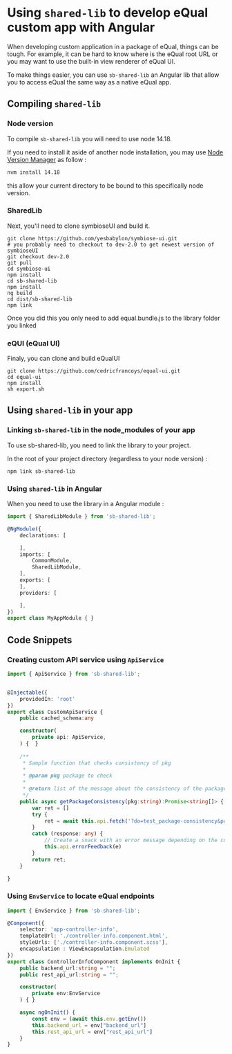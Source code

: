 # Using `shared-lib` to develop eQual custom app with Angular

When developing custom application in a package of eQual, things can be tough. For example, it can be hard to know where is the eQual root URL or you may want to use the built-in view renderer
of eQual UI.

To make things easier, you can use `sb-shared-lib` an Angular lib that allow you to access eQual the
same way as a native eQual app.


## Compiling `shared-lib`

### Node version

To compile  `sb-shared-lib` you will need to use node 14.18.

If you need to install it aside of another node installation, you may use [Node Version Manager](https://github.com/nvm-sh/nvm) as follow :
```bash
nvm install 14.18
```
this allow your current directory to be bound to this specifically node version.

### SharedLib

Next, you'll need to clone symbioseUI and build it.

```
git clone https://github.com/yesbabylon/symbiose-ui.git
# you probably need to checkout to dev-2.0 to get newest version of symbioseUI
git checkout dev-2.0
git pull
cd symbiose-ui
npm install
cd sb-shared-lib
npm install
ng build
cd dist/sb-shared-lib
npm link 
```

Once you did this you only need to add equal.bundle.js to the library folder you linked

### eQUI (eQual UI)

Finaly, you can clone and build eQualUI

```
git clone https://github.com/cedricfrancoys/equal-ui.git
cd equal-ui
npm install
sh export.sh
```

## Using `shared-lib` in your app

### Linking `sb-shared-lib` in the node_modules of your app

To use sb-shared-lib, you need to link the library to your project.

In the root of your project directory (regardless to your node version) :
```
npm link sb-shared-lib
```

### Using `shared-lib` in Angular

When you need to use the library in a Angular module :
```ts
import { SharedLibModule } from 'sb-shared-lib';

@NgModule({
    declarations: [

    ],
    imports: [
        CommonModule,
        SharedLibModule,
    ],
    exports: [
    ],
    providers: [

    ],
})
export class MyAppModule { }
```

## Code Snippets

### Creating custom API service using `ApiService`

```ts
import { ApiService } from 'sb-shared-lib';


@Injectable({
    providedIn: 'root'
})
export class CustomApiService {
    public cached_schema:any

    constructor(
        private api: ApiService,
    ) {  }
    
    /**
     * Sample function that checks consistency of pkg
     * 
     * @param pkg package to check
     * 
     * @return list of the message about the consistency of the package
     */
    public async getPackageConsistency(pkg:string):Promise<string[]> {
        var ret = []
        try {
            ret = await this.api.fetch('?do=test_package-consistency&package='+pkg);
        }
        catch (response: any) {
            // Create a snack with an error message depending on the context and the HttpError instance
            this.api.errorFeedback(e) 
        }
        return ret;
    }

}
```

### Using `EnvService` to locate eQual endpoints

```ts
import { EnvService } from 'sb-shared-lib';

@Component({
    selector: 'app-controller-info',
    templateUrl: './controller-info.component.html',
    styleUrls: ['./controller-info.component.scss'],
    encapsulation : ViewEncapsulation.Emulated
})
export class ControllerInfoComponent implements OnInit {
    public backend_url:string = "";
    public rest_api_url:string = "";

    constructor(
        private env:EnvService
    ) { }

    async ngOnInit() {
        const env = (await this.env.getEnv())
        this.backend_url = env["backend_url"]
        this.rest_api_url = env["rest_api_url"]
    }
}
```